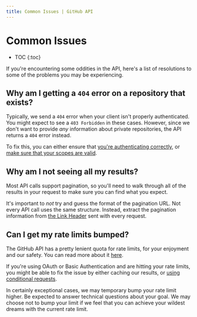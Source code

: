 ```yaml
---
title: Common Issues | GitHub API
---
```


# Common Issues

* TOC
{:toc}

If you're encountering some oddities in the API, here's a list of resolutions to
some of the problems you may be experiencing.

## Why am I getting a `404` error on a repository that exists?

Typically, we send a `404` error when your client isn't properly authenticated.
You might expect to see a `403 Forbidden` in these cases. However, since we don't
want to provide _any_ information about private repositories, the API returns a
`404` error instead.

To fix this, you can either ensure that [you're authenticating correctly](/guides/getting-started/),
or [make sure that your scopes are valid](/v3/oauth/#scopes).

## Why am I not seeing all my results?

Most API calls support pagination, so you'll need to walk through all of the results
in your request to make sure you can find what you expect.

It's important to *not* try and guess the format of the pagination URL. Not every
API call uses the same structure. Instead, extract the pagination information from
[the Link Header](/v3/#pagination) sent with every request.
  
## Can I get my rate limits bumped?

The GitHub API has a pretty lenient quota for rate limits, for your enjoyment and
our safety. You can read more about it [here](/v3/#rate-limiting).

If you're using OAuth or Basic Authentication and are hitting your rate limits,
you might be able to fix the issue by either caching our results, or [using conditional requests](/v3/#conditional-requests).

In certainly exceptional cases, we may temporary bump your rate limit higher. Be
expected to answer technical questions about your goal. We may choose not to bump
your limit if we feel that you can achieve your wildest dreams with the current
rate limit.
